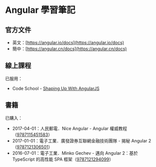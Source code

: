 # Angular 學習筆記

## 官方文件

* 英文：[https://angular.io/docs](https://angular.io/docs)
* 簡中：[https://angular.cn/docs](https://angular.cn/docs)

## 線上課程

已服用：

* Code School - [Shaping Up With AngularJS](https://www.codeschool.com/courses/shaping-up-with-angularjs)

## 書籍

已購入：

* 2017-04-01：人民郵電．Nice Angular - Angular 權威教程（[9787115451583](https://book.douban.com/subject/27016243/)）
* 2017-01-01：電子工業．廣發證券互聯網金融技術團隊 - 揭秘 Angular 2（[9787121306501](https://book.douban.com/subject/26945538/)）
* 2016-07-01：電子工業．Minko Gechev - 邁向 Angular 2：基於 TypeScript 的高性能 SPA 框架（[9787121294099](https://book.douban.com/subject/26852120/)）



